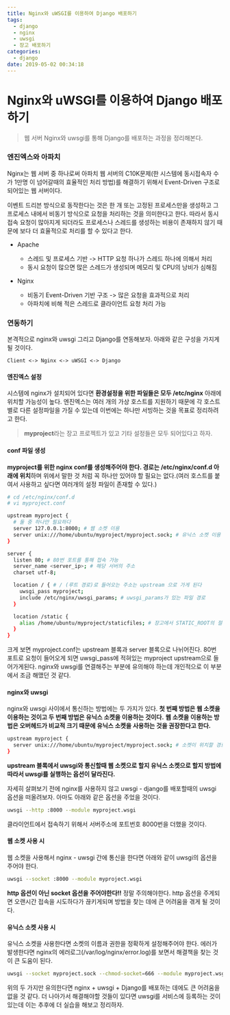 ```yaml
---
title: Nginx와 uWSGI를 이용하여 Django 배포하기
tags:
  - django
  - nginx
  - uwsgi
  - 장고 배포하기
categories:
  - django
date: 2019-05-02 00:34:18
---
```


# Nginx와 uWSGI를 이용하여 Django 배포하기

> 웹 서버 Nginx와 uwsgi를 통해 Django를 배포하는 과정을 정리해본다.

### 엔진엑스와 아파치

Nginx는 웹 서버 중 하나로써 아파치 웹 서버의 C10K문제(한 시스템에 동시접속자 수가 1만명 이 넘어갈때의 효율적인 처리 방법)를 해결하기 위해서 Event-Driven 구조로 되어있는 웹 서버이다.

이벤트 드리븐 방식으로 동작한다는 것은 한 개 또는 고정된 프로세스만을 생성하고 그 프로세스 내에서 비동기 방식으로 요청을 처리하는 것을 의미한다고 한다. 따라서 동시 접속 요청이 많아지게 되더라도 프로세스나 스레드를 생성하는 비용이 존재하지 않기 때문에 보다 더 효율적으로 처리를 할 수 있다고 한다.

* Apache
  * 스레드 및 프로세스 기반 -> HTTP 요청 하나가 스레드 하나에 의해서 처리
  * 동시 요청이 많으면 많은 스레드가 생성되며 메모리 및 CPU의 낭비가 심해짐

* Nginx
  * 비동기 Event-Driven 기반 구조 -> 많은 요청을 효과적으로 처리
  * 아파치에 비해 적은 스레드로 클라이언트 요청 처리 가능


### 연동하기
본격적으로 nginx와 uwsgi 그리고 Django를 연동해보자. 아래와 같은 구성을 가지게 될 것이다.
~~~text
Client <-> Nginx <-> uWSGI <-> Django
~~~

#### 엔진엑스 설정
시스템에 nginx가 설치되어 있다면 **환경설정을 위한 파일들은 모두 /etc/nginx** 아래에 위치할 가능성이 높다. 엔진엑스는 여러 개의 가상 호스트를 지원하기 때문에 각 호스트 별로 다른 설정파일을 가질 수 있는데 이번에는 하나만 서빙하는 것을 목표로 정리하려고 한다.

> **myproject**라는 장고 프로젝트가 있고 기타 설정들은 모두 되어있다고 하자.

#### conf 파일 생성
**myproject를 위한 nginx conf를 생성해주어야 한다. 경로는 /etc/nginx/conf.d 아래에 위치**하며 위에서 말한 것 처럼 꼭 하나만 있어야 할 필요는 없다.(여러 호스트를 붙여서 사용하고 싶다면 여러개의 설정 파일이 존재할 수 있다.)

~~~sh
# cd /etc/nginx/conf.d
# vi myproject.conf

upstream myproject {
  # 둘 중 하나만 필요하다
  server 127.0.0.1:8000; # 웹 소켓 이용
  server unix:///home/ubuntu/myproject/myproject.sock; # 유닉스 소켓 이용
}

server {
  listen 80; # 80번 포트를 통해 접속 가능
  server_name <server_ip>; # 해당 서버의 주소
  charset utf-8;

  location / { # / (루트 경로)로 들어오는 주소는 upstream 으로 가게 된다
    uwsgi_pass myproject;
    include /etc/nginx/uwsgi_params; # uwsgi_params가 있는 파일 경로
  }

  location /static {
    alias /home/ubuntu/myproject/staticfiles; # 장고에서 STATIC_ROOT의 절대경로
  }
}
~~~
크게 보면 myproject.conf는 upstream 블록과 server 블록으로 나뉘어진다. 80번 포트로 요청이 들어오게 되면 uwsgi_pass에 적혀있는 myproject upstream으로 들어가게된다. nginx와 uwsgi를 연결해주는 부분에 유의해야 하는데 개인적으로 이 부분에서 조금 해맸던 것 같다.

#### nginx와 uwsgi
nginx와 uwsgi 사이에서 통신하는 방법에는 두 가지가 있다. **첫 번째 방법은 웹 소켓을 이용하는 것이고 두 번째 방법은 유닉스 소켓을 이용하는 것이다.** **웹 소켓을 이용하는 방법은 오버헤드가 비교적 크기 때문에 유닉스 소켓을 사용하는 것을 권장한다고 한다.**
~~~sh
upstream myproject {
  server unix:///home/ubuntu/myproject/myproject.sock; # 소켓이 위치할 경로를 명시하자
}
~~~
**upstream 블록에서 uwsgi와 통신할때 웹 소켓으로 할지 유닉스 소켓으로 할지 방법에 따라서 uwsgi를 실행하는 옵션이 달라진다.**

자세히 살펴보기 전에 nginx를 사용하지 않고 uwsgi - django를 배포할때의 uwsgi 옵션을 떠올려보자. 아마도 아래와 같은 옵션을 주었을 것이다.
~~~sh
uwsgi --http :8000 --module myproject.wsgi
~~~
클라이언트에서 접속하기 위해서 서버주소에 포트번호 8000번을 더했을 것이다. 

#### 웹 소켓 사용 시
웹 소켓을 사용해서 nginx - uwsgi 간에 통신을 한다면 아래와 같이 uwsgi의 옵션을 주어야 한다.
~~~sh
uwsgi --socket :8000 --module myproject.wsgi
~~~
**http 옵션이 아닌 socket 옵션을 주어야한다!!** 정말 주의해야한다. http 옵션을 주게되면 오랜시간 접속을 시도하다가 끊키게되며 방법을 찾는 데에 큰 어려움을 겪게 될 것이다. 

#### 유닉스 소켓 사용 시
유닉스 소켓을 사용한다면 소켓의 이름과 권한을 정확하게 설정해주어야 한다. 에러가 발생한다면 nginx의 에러로그(/var/log/nginx/error.log)를 보면서 해결책을 찾는 것이 큰 도움이 된다.
~~~sh
uwsgi --socket myproject.sock --chmod-socket=666 --module myproject.wsgi
~~~

위의 두 가지만 유의한다면 nginx + uwsgi + Django를 배포하는 데에도 큰 어려움을 없을 것 같다. 더 나아가서 해결해야할 것들이 있다면 uwsgi를 서비스에 등록하는 것이 있는데 이는 추후에 더 실습을 해보고 정리하자.